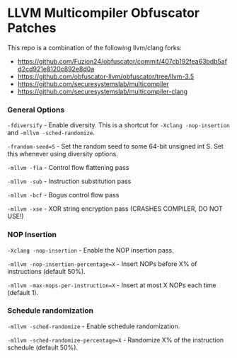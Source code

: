 LLVM Multicompiler Obfuscator Patches
==========================

This repo is a combination of the following llvm/clang forks:
 
 + https://github.com/Fuzion24/obfuscator/commit/407cb192fea63bdb5afd2cd921e8120c892e8d0a
 + https://github.com/obfuscator-llvm/obfuscator/tree/llvm-3.5
 + https://github.com/securesystemslab/multicompiler
 + https://github.com/securesystemslab/multicompiler-clang
 

### General Options

`-fdiversify` - Enable diversity. This is a shortcut for `-Xclang -nop-insertion`
and `-mllvm -sched-randomize`.

`-frandom-seed=S` - Set the random seed to some 64-bit unsigned int S. Set this
whenever using diversity options.

`-mllvm -fla` - Control flow flattening pass

`-mllvm -sub` - Instruction substitution pass

`-mllvm -bcf` - Bogus control flow pass

`-mllvm -xse` - XOR string encryption pass (CRASHES COMPILER, DO NOT USE!)

### NOP Insertion

`-Xclang -nop-insertion` - Enable the NOP insertion pass.

`-mllvm -nop-insertion-percentage=X` - Insert NOPs before X% of instructions (default 50%).

`-mllvm -max-nops-per-instruction=X` - Insert at most X NOPs each time (default 1).

### Schedule randomization

`-mllvm -sched-randomize` - Enable schedule randomization.

`-mllvm -sched-randomize-percentage=X` - Randomize X% of the instruction schedule (default 50%).
